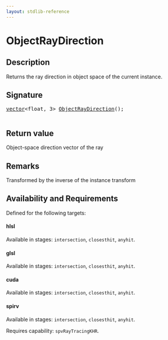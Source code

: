 ```yaml
---
layout: stdlib-reference
---
```


# ObjectRayDirection

## Description

Returns the ray direction in object space of the current instance.



## Signature 

<pre>
<a href="../types/vector/index.html" class="code_type">vector</a>&lt;<span class="code_keyword">float</span>, 3&gt; <a href="objectraydirection-069.html">ObjectRayDirection</a>();

</pre>

## Return value
Object-space direction vector of the ray

## Remarks
Transformed by the inverse of the instance transform


## Availability and Requirements

Defined for the following targets:

#### hlsl
Available in stages: `intersection`, `closesthit`, `anyhit`.

#### glsl
Available in stages: `intersection`, `closesthit`, `anyhit`.

#### cuda
Available in stages: `intersection`, `closesthit`, `anyhit`.

#### spirv
Available in stages: `intersection`, `closesthit`, `anyhit`.

Requires capability: `spvRayTracingKHR`.


